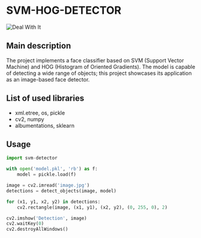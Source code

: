 # SVM-HOG-DETECTOR
![Deal With It](https://media1.tenor.com/m/XMifq_hu7uEAAAAd/deal-with.gif)
## Main description
The project implements a face classifier based on SVM (Support Vector Machine) and HOG (Histogram of Oriented Gradients). The model is capable of detecting a wide range of objects; this project showcases its application as an image-based face detector.

##  List of used libraries

- xml.etree, os, pickle
- cv2, numpy
- albumentations, sklearn

## Usage
```python
import svm-detector

with open('model.pkl', 'rb') as f:
    model = pickle.load(f)

image = cv2.imread('image.jpg')
detections = detect_objects(image, model)

for (x1, y1, x2, y2) in detections:
    cv2.rectangle(image, (x1, y1), (x2, y2), (0, 255, 0), 2)

cv2.imshow('Detection', image)
cv2.waitKey(0)
cv2.destroyAllWindows()
```
